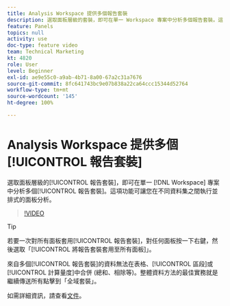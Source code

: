 ```yaml
---
title: Analysis Workspace 提供多個報告套裝
description: 選取面板層級的套裝，即可在單一 Workspace 專案中分析多個報告套裝。這項功能可讓您在不同資料集之間執行並排式的面板分析。
feature: Panels
topics: null
activity: use
doc-type: feature video
team: Technical Marketing
kt: 4820
role: User
level: Beginner
exl-id: ae9e55c0-a9ab-4b71-8a00-67a2c31a7676
source-git-commit: 8fc641743bc9e07b838a22ca64ccc15344d52764
workflow-type: tm+mt
source-wordcount: '145'
ht-degree: 100%

---
```


# Analysis Workspace 提供多個[!UICONTROL 報告套裝]

選取面板層級的[!UICONTROL 報告套裝]，即可在單一 [!DNL Workspace] 專案中分析多個[!UICONTROL 報告套裝]。這項功能可讓您在不同資料集之間執行並排式的面板分析。

>[!VIDEO](https://video.tv.adobe.com/v/32843/?quality=12&learn=on)

>[!TIP]
>
> 若要一次對所有面板套用[!UICONTROL 報告套裝]，對任何面板按一下右鍵，然後選取「[!UICONTROL 將報告套裝套用至所有面板]」。

來自多個[!UICONTROL 報告套裝]的資料無法在表格、[!UICONTROL 區段]或[!UICONTROL 計算量度]中合併 (總和、相除等)。整體資料方法的最佳實務就是繼續傳送所有點擊到「全域套裝」。

如需詳細資訊，請查看[文件](https://experienceleague.adobe.com/docs/analytics/analyze/analysis-workspace/build-workspace-project/multiple-report-suites.html?lang=zh-Hant)。
